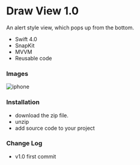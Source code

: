 # Draw View 1.0

An alert style view, which pops up from the bottom. 

  - Swift 4.0
  - SnapKit
  - MVVM
  - Reusable code

### Images

![iphone](http://www.tonymonckton.co.uk/github/draw.gif)


### Installation

 - download the zip file.
 - unzip
 - add source code to your project

### Change Log
* v1.0 first commit


